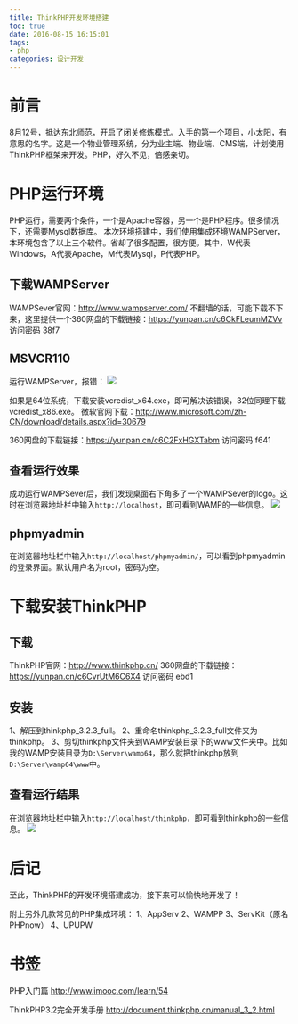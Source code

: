 ```yaml
---
title: ThinkPHP开发环境搭建
toc: true
date: 2016-08-15 16:15:01
tags:
- php
categories: 设计开发
---
```

# 前言
8月12号，抵达东北师范，开启了闭关修炼模式。入手的第一个项目，小太阳，有意思的名字。这是一个物业管理系统，分为业主端、物业端、CMS端，计划使用ThinkPHP框架来开发。PHP，好久不见，倍感亲切。

<!--more-->

# PHP运行环境
PHP运行，需要两个条件，一个是Apache容器，另一个是PHP程序。很多情况下，还需要Mysql数据库。
本次环境搭建中，我们使用集成环境WAMPServer，本环境包含了以上三个软件。省却了很多配置，很方便。其中，W代表Windows，A代表Apache，M代表Mysql，P代表PHP。

## 下载WAMPServer
WAMPSever官网：http://www.wampserver.com/
不翻墙的话，可能下载不下来，这里提供一个360网盘的下载链接：https://yunpan.cn/c6CkFLeumMZVv  访问密码 38f7

## MSVCR110
运行WAMPServer，报错：
![](http://7oxjrx.com1.z0.glb.clouddn.com//imgs/thinkphp/msvcr110.jpg)

如果是64位系统，下载安装vcredist_x64.exe，即可解决该错误，32位同理下载vcredist_x86.exe。
微软官网下载：http://www.microsoft.com/zh-CN/download/details.aspx?id=30679

360网盘的下载链接：https://yunpan.cn/c6C2FxHGXTabm  访问密码 f641

## 查看运行效果
成功运行WAMPSever后，我们发现桌面右下角多了一个WAMPSever的logo。这时在浏览器地址栏中输入`http://localhost`，即可看到WAMP的一些信息。
![](http://7oxjrx.com1.z0.glb.clouddn.com//imgs/thinkphp/wamp.jpg?imageView2/0/w/700)

## phpmyadmin
在浏览器地址栏中输入`http://localhost/phpmyadmin/`，可以看到phpmyadmin的登录界面。默认用户名为root，密码为空。

# 下载安装ThinkPHP
## 下载
ThinkPHP官网：http://www.thinkphp.cn/
360网盘的下载链接：https://yunpan.cn/c6CvrUtM6C6X4  访问密码 ebd1

## 安装
1、解压到thinkphp_3.2.3_full。
2、重命名thinkphp_3.2.3_full文件夹为thinkphp。
3、剪切thinkphp文件夹到WAMP安装目录下的www文件夹中。比如我的WAMP安装目录为`D:\Server\wamp64`，那么就把thinkphp放到`D:\Server\wamp64\www`中。

## 查看运行结果
在浏览器地址栏中输入`http://localhost/thinkphp`，即可看到thinkphp的一些信息。
![](http://7oxjrx.com1.z0.glb.clouddn.com//imgs/thinkphp/thinkphp.jpg?imageView2/0/w/700)

# 后记
至此，ThinkPHP的开发环境搭建成功，接下来可以愉快地开发了！

附上另外几款常见的PHP集成环境：
1、AppServ
2、WAMPP
3、ServKit（原名PHPnow）
4、UPUPW

# 书签
PHP入门篇
http://www.imooc.com/learn/54

ThinkPHP3.2完全开发手册
http://document.thinkphp.cn/manual_3_2.html